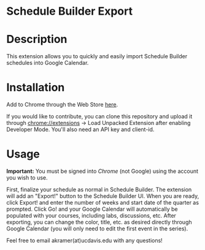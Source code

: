 # Schedule Builder Export

# Description
This extension allows you to quickly and easily import Schedule Builder schedules into Google Calendar.
# Installation
Add to Chrome through the Web Store <a href="https://chrome.google.com/webstore/detail/schedule-builder-export/dahicfbjacnkkdhphlloeeaadkenloaf">here</a>. 

If you would like to contribute, you can clone this repository and upload it through <a href="chrome://extensions">chrome://extensions</a> -> Load Unpacked Extension after enabling Developer Mode. You'll also need an API key and client-id. 

# Usage
<b>Important:</b> You must be signed into <em>Chrome</em> (not Google) using the account you wish to use.

First, finalize your schedule as normal in Schedule Builder. The extension will add an "Export!" button to the Schedule Builder UI.
When you are ready, click Export! and enter the number of weeks and start date of the quarter as prompted.
Click Go! and your Google Calendar will automatically be populated with your courses, including labs, discussions, etc.
After exporting, you can change the color, title, etc. as desired directly through Google Calendar (you will only need to edit the first event in the series).

Feel free to email akramer(at)ucdavis.edu with any questions!
